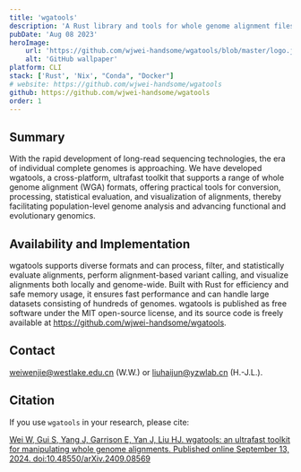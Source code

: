 ```yaml
---
title: 'wgatools'
description: 'A Rust library and tools for whole genome alignment files'
pubDate: 'Aug 08 2023'
heroImage:
    url: 'https://github.com/wjwei-handsome/wgatools/blob/master/logo.jpg?raw=true'
    alt: 'GitHub wallpaper'
platform: CLI
stack: ['Rust', 'Nix', "Conda", "Docker"]
# website: https://github.com/wjwei-handsome/wgatools
github: https://github.com/wjwei-handsome/wgatools
order: 1
---
```


## Summary

With the rapid development of long-read sequencing technologies, the era of individual complete genomes
is approaching. We have developed wgatools, a cross-platform, ultrafast toolkit that supports a range of whole genome
alignment (WGA) formats, offering practical tools for conversion, processing, statistical evaluation, and visualization of
alignments, thereby facilitating population-level genome analysis and advancing functional and evolutionary genomics.
## Availability and Implementation
wgatools supports diverse formats and can process, filter, and statistically evaluate
alignments, perform alignment-based variant calling, and visualize alignments both locally and genome-wide. Built with
Rust for efficiency and safe memory usage, it ensures fast performance and can handle large datasets consisting of
hundreds of genomes. wgatools is published as free software under the MIT open-source license, and its source code is
freely available at https://github.com/wjwei-handsome/wgatools.

## Contact
weiwenjie@westlake.edu.cn (W.W.) or liuhaijun@yzwlab.cn (H.-J.L.).

## Citation
If you use `wgatools` in your research, please cite:

[Wei W, Gui S, Yang J, Garrison E, Yan J, Liu HJ. wgatools: an ultrafast toolkit for manipulating whole genome alignments. Published online September 13, 2024. doi:10.48550/arXiv.2409.08569](https://doi.org/10.48550/arXiv.2409.08569)
